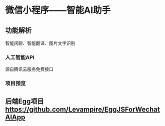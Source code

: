 # 微信小程序——智能AI助手
## 功能解析
智能闲聊、智能翻译、图片文字识别
### 人工智能API 
源自腾讯云服务免费接口
### 项目预览

## 后端Egg项目 https://github.com/Levampire/EggJSForWechatAIApp
